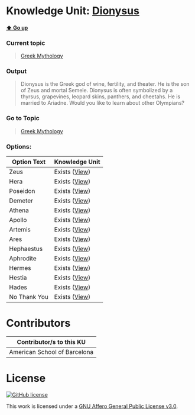 # Knowledge Unit: [Dionysus](../../knowledge_units/greek-mythology/dionysus.md)

#### [:arrow_up: Go up](../../topics/greek-mythology.md)
### Current topic
> [Greek Mythology](../../topics/greek-mythology.md)
### Output
> Dionysus is the Greek god of wine, fertility, and theater. He is the son of Zeus and mortal Semele. Dionysus is often symbolized by a thyrsus, grapevines, leopard skins, panthers, and cheetahs. He is married to Ariadne. Would you like to learn about other Olympians?
### Go to Topic
> [Greek Mythology](../../topics/greek-mythology.md)

### Options: 

| Option Text | Knowledge Unit |
| - | - |  
| Zeus  |  Exists ([View](../../knowledge_units/greek-mythology/zeus.md))  |  
| Hera  |  Exists ([View](../../knowledge_units/greek-mythology/hera.md))  |  
| Poseidon  |  Exists ([View](../../knowledge_units/greek-mythology/poseidon.md))  |  
| Demeter  |  Exists ([View](../../knowledge_units/greek-mythology/demeter.md))  |  
| Athena  |  Exists ([View](../../knowledge_units/greek-mythology/athena.md))  |  
| Apollo  |  Exists ([View](../../knowledge_units/greek-mythology/apollo.md))  |  
| Artemis  |  Exists ([View](../../knowledge_units/greek-mythology/artemis.md))  |  
| Ares  |  Exists ([View](../../knowledge_units/greek-mythology/ares.md))  |  
| Hephaestus  |  Exists ([View](../../knowledge_units/greek-mythology/hephaestus.md))  |  
| Aphrodite  |  Exists ([View](../../knowledge_units/greek-mythology/aphrodite.md))  |  
| Hermes  |  Exists ([View](../../knowledge_units/greek-mythology/hermes.md))  |  
| Hestia  |  Exists ([View](../../knowledge_units/greek-mythology/hestia.md))  |  
| Hades  |  Exists ([View](../../knowledge_units/greek-mythology/hades.md))  |  
| No Thank You  |  Exists ([View](../../knowledge_units/greek-mythology/no-thank-you.md))  | 

# Contributors

| Contributor/s to this KU |
| - | 
| American School of Barcelona |

# License
[![GitHub license](https://img.shields.io/github/license/inbrainz/cerebro)](https://github.com/inbrainz/cerebro/blob/master/LICENSE)

This work is licensed under a [GNU Affero General Public License v3.0](https://www.gnu.org/licenses/agpl-3.0.txt).